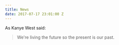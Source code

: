 ```yaml
---
title: News
date: 2017-07-17 23:01:00 Z
---
```


As Kanye West said:

> We're living the future so
> the present is our past.